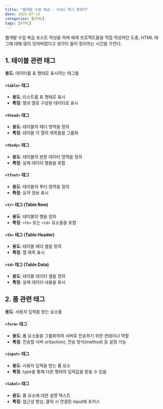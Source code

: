 ```yaml
---
title: "웹개발 수업 복습 - html 태그 총정리"
date: 2025-07-14
categories: [HTML]
tags: [HTML]
---
```


웹개발 수업 복습 포스트 작성을 하며 예제 프로젝트들을 직접 작성하던 도중, HTML 태그에 대해 많이 잊어버렸다고 생각이 들어 정리하는 시간을 가진다.

## 1. 테이블 관련 태그

**용도**: 데이터를 표 형태로 표시하는 태그들

#### `<table>` 태그
- **용도**: 리스트를 표 형태로 표시
- **특징**: 행과 열로 구성된 데이터로 표시

#### `<thead>` 태그
- **용도**: 테이블의 헤더 영역을 정의
- **특징**: 테이블 각 열의 제목들을 그룹화

#### `<tbody>` 태그
- **용도**: 테이블의 본문 데이터 영역을 정의
- **특징**: 실제 데이터 행들을 포함

#### `<tfoot>` 태그
- **용도**: 테이블의 푸터 영역을 정의
- **특징**: 요약 정보 표시

#### `<tr>` 태그 (Table Row)
- **용도**: 테이블의 행을 정의
- **특징**: `<th>` 또는 `<td>` 요소들을 포함

#### `<th>` 태그 (Table Header)
- **용도**: 테이블 헤더 셀을 정의
- **특징**: 열 제목 표시

#### `<td>` 태그 (Table Data)
- **용도**: 테이블 데이터 셀을 정의
- **특징**: 실제 데이터 내용을 표시

## 2. 폼 관련 태그

**용도**: 사용자 입력을 받는 요소들

#### `<form>` 태그
- **용도**: 폼 요소들을 그룹화하여 서버로 전송하기 위한 컨테이너 역할
- **특징**: 전송할 서버 url(action), 전송 방식(method) 등 설정 가능

#### `<input>` 태그
- **용도**: 사용자 입력을 받는 폼 요소
- **특징**: type을 통해 다른 형태의 입력값을 받을 수 있음

#### `<label>` 태그
- **용도**: 폼 요소에 대한 설명 텍스트
- **특징**: 접근성 향상, 클릭 시 연결된 input에 포커스